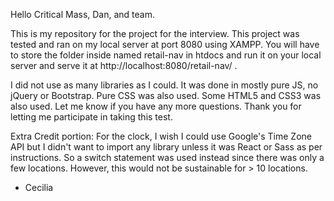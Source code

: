 Hello Critical Mass, Dan, and team.

This is my repository for the project for the interview.
This project was tested and ran on my local server at port 8080 using XAMPP.  You will have to store the folder inside named retail-nav in htdocs and run it on your local server and serve it at http://localhost:8080/retail-nav/ .

I did not use as many libraries as I could. It was done in mostly pure JS, no jQuery or Bootstrap. Pure CSS was also used.
Some HTML5 and CSS3 was also used. Let me know if you have any more questions. Thank you for letting me participate in taking this test.

Extra Credit portion: 
For the clock, I wish I could use Google's Time Zone API but I didn't want to import any library unless it was React or Sass as per instructions. So a switch statement was used instead since there was only a few locations. However, this would not be sustainable for > 10 locations.

- Cecilia
